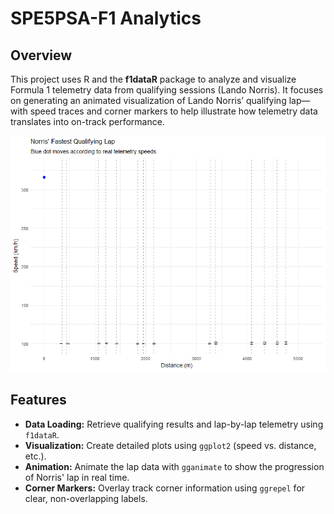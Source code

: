 # SPE5PSA-F1 Analytics

## Overview

This project uses R and the **f1dataR** package to analyze and visualize Formula 1 telemetry data from qualifying sessions (Lando Norris). It focuses on generating an animated visualization of Lando Norris’ qualifying lap—with speed traces and corner markers to help illustrate how telemetry data translates into on-track performance.

![Norris Quali Lap Animation](norris_qualilap.gif)

## Features

-   **Data Loading:** Retrieve qualifying results and lap-by-lap telemetry using `f1dataR`.
-   **Visualization:** Create detailed plots using `ggplot2` (speed vs. distance, etc.).
-   **Animation:** Animate the lap data with `gganimate` to show the progression of Norris' lap in real time.
-   **Corner Markers:** Overlay track corner information using `ggrepel` for clear, non-overlapping labels.
